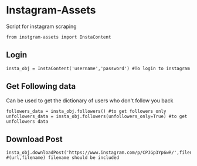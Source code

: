# Instagram-Assets
Script for instagram scraping
```
from instgram-assets import InstaContent
```

## Login
```
insta_obj = InstaContent('username','password') #To login to instagram
```

## Get Following data 
Can be used to get the dictionary of users who don't follow you back
```
followers_data = insta_obj.followers() #to get followers only
unfollowers_data = insta_obj.followers(unfollowers_only=True) #to get unfollowers data
```

## Download Post 
```
insta_obj.downloadPost('https://www.instagram.com/p/CPJGp3Yp6wR/',filename=None) #(url,filename) filename should be included
```


